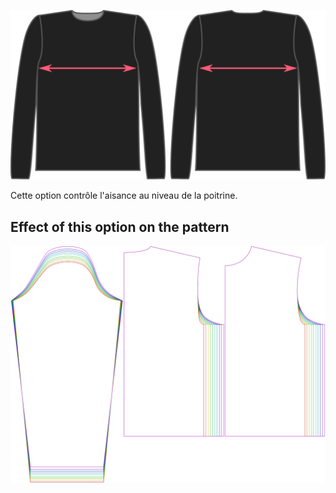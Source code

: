 ![L'aisance poitrine pour Brian](./chestease.svg)

Cette option contrôle l'aisance au niveau de la poitrine.


## Effect of this option on the pattern
![This image shows the effect of this option by superimposing several variants that have a different value for this option](brian_chestease_sample.svg "Effect of this option on the pattern")